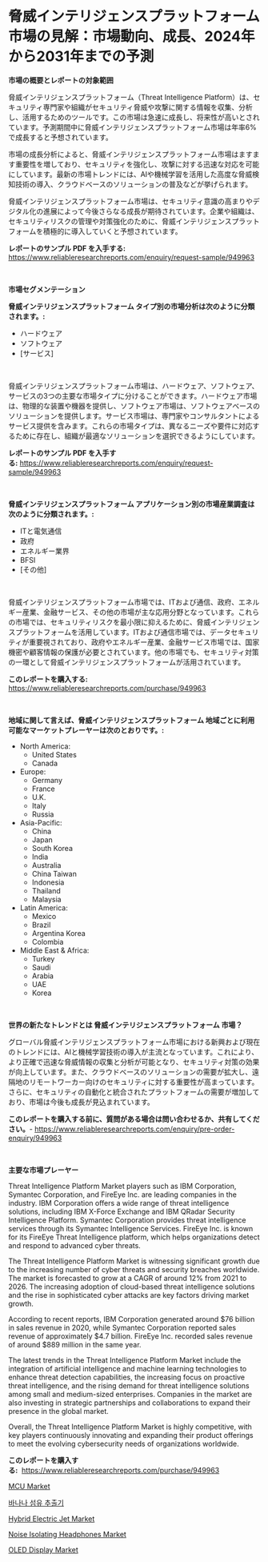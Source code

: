 <p><h1>脅威インテリジェンスプラットフォーム市場の見解：市場動向、成長、2024年から2031年までの予測</h1></p><p><strong>市場の概要とレポートの対象範囲</strong></p>
<p><p>脅威インテリジェンスプラットフォーム（Threat Intelligence Platform）は、セキュリティ専門家や組織がセキュリティ脅威や攻撃に関する情報を収集、分析し、活用するためのツールです。この市場は急速に成長し、将来性が高いとされています。予測期間中に脅威インテリジェンスプラットフォーム市場は年率6%で成長すると予想されています。</p><p>市場の成長分析によると、脅威インテリジェンスプラットフォーム市場はますます重要性を増しており、セキュリティを強化し、攻撃に対する迅速な対応を可能にしています。最新の市場トレンドには、AIや機械学習を活用した高度な脅威検知技術の導入、クラウドベースのソリューションの普及などが挙げられます。</p><p>脅威インテリジェンスプラットフォーム市場は、セキュリティ意識の高まりやデジタル化の進展によって今後さらなる成長が期待されています。企業や組織は、セキュリティリスクの管理や対策強化のために、脅威インテリジェンスプラットフォームを積極的に導入していくと予想されています。</p></p>
<p><strong>レポートのサンプル PDF を入手する:</strong> <a href="https://www.reliableresearchreports.com/enquiry/request-sample/949963">https://www.reliableresearchreports.com/enquiry/request-sample/949963</a></p>
<p>&nbsp;</p>
<p><strong>市場セグメンテーション</strong></p>
<p><strong>脅威インテリジェンスプラットフォーム タイプ別の市場分析は次のように分類されます。:</strong></p>
<p><ul><li>ハードウェア</li><li>ソフトウェア</li><li>[サービス]</li></ul></p>
<p>&nbsp;</p>
<p><p>脅威インテリジェンスプラットフォーム市場は、ハードウェア、ソフトウェア、サービスの3つの主要な市場タイプに分けることができます。ハードウェア市場は、物理的な装置や機器を提供し、ソフトウェア市場は、ソフトウェアベースのソリューションを提供します。サービス市場は、専門家やコンサルタントによるサービス提供を含みます。これらの市場タイプは、異なるニーズや要件に対応するために存在し、組織が最適なソリューションを選択できるようにしています。</p></p>
<p><strong>レポートのサンプル PDF を入手する:</strong>&nbsp;<a href="https://www.reliableresearchreports.com/enquiry/request-sample/949963">https://www.reliableresearchreports.com/enquiry/request-sample/949963</a></p>
<p>&nbsp;</p>
<p><strong> 脅威インテリジェンスプラットフォーム アプリケーション別の市場産業調査は次のように分類されます。:</strong></p>
<p><ul><li>ITと電気通信</li><li>政府</li><li>エネルギー業界</li><li>BFSI</li><li>[その他]</li></ul></p>
<p>&nbsp;</p>
<p><p>脅威インテリジェンスプラットフォーム市場では、ITおよび通信、政府、エネルギー産業、金融サービス、その他の市場が主な応用分野となっています。これらの市場では、セキュリティリスクを最小限に抑えるために、脅威インテリジェンスプラットフォームを活用しています。ITおよび通信市場では、データセキュリティが重要視されており、政府やエネルギー産業、金融サービス市場では、国家機密や顧客情報の保護が必要とされています。他の市場でも、セキュリティ対策の一環として脅威インテリジェンスプラットフォームが活用されています。</p></p>
<p><strong>このレポートを購入する:</strong>&nbsp; <a href="https://www.reliableresearchreports.com/purchase/949963">https://www.reliableresearchreports.com/purchase/949963</a></p>
<p>&nbsp;</p>
<p><strong>地域に関して言えば、脅威インテリジェンスプラットフォーム 地域ごとに利用可能なマーケットプレーヤーは次のとおりです。:</strong></p>
<p><ul>
    <li>
        North America:
        <ul>
            <li>United States</li>
            <li>Canada</li>
        </ul>
    </li>
    <li>
        Europe:
        <ul>
            <li>Germany</li>
            <li>France</li>
            <li>U.K.</li>
            <li>Italy</li>
            <li>Russia</li>
        </ul>
    </li>
    <li>
        Asia-Pacific:
        <ul>
            <li>China</li>
            <li>Japan</li>
            <li>South Korea</li>
            <li>India</li>
            <li>Australia</li>
            <li>China Taiwan</li>
            <li>Indonesia</li>
            <li>Thailand</li>
            <li>Malaysia</li>
        </ul>
    </li>
    <li>
        Latin America:
        <ul>
            <li>Mexico</li>
            <li>Brazil</li>
            <li>Argentina Korea</li>
            <li>Colombia</li>
        </ul>
    </li>
    <li>
        Middle East & Africa:
        <ul>
            <li>Turkey</li>
            <li>Saudi</li>
            <li>Arabia</li>
            <li>UAE</li>
            <li>Korea</li>
        </ul>
    </li>
    </ul></p>
<p>&nbsp;</p>
<p><strong>世界の新たなトレンドとは 脅威インテリジェンスプラットフォーム 市場？</strong></p>
<p><p>グローバル脅威インテリジェンスプラットフォーム市場における新興および現在のトレンドには、AIと機械学習技術の導入が主流となっています。これにより、より正確で迅速な脅威情報の収集と分析が可能となり、セキュリティ対策の効果が向上しています。また、クラウドベースのソリューションの需要が拡大し、遠隔地のリモートワーカー向けのセキュリティに対する重要性が高まっています。さらに、セキュリティの自動化と統合されたプラットフォームの需要が増加しており、市場は今後も成長が見込まれています。</p></p>
<p><strong>このレポートを購入する前に、質問がある場合は問い合わせるか、共有してください。</strong>- <a href="https://www.reliableresearchreports.com/enquiry/pre-order-enquiry/949963">https://www.reliableresearchreports.com/enquiry/pre-order-enquiry/949963</a></p>
<p>&nbsp;</p>
<p><strong>主要な市場プレーヤー</strong></p>
<p><p>Threat Intelligence Platform Market players such as IBM Corporation, Symantec Corporation, and FireEye Inc. are leading companies in the industry. IBM Corporation offers a wide range of threat intelligence solutions, including IBM X-Force Exchange and IBM QRadar Security Intelligence Platform. Symantec Corporation provides threat intelligence services through its Symantec Intelligence Services. FireEye Inc. is known for its FireEye Threat Intelligence platform, which helps organizations detect and respond to advanced cyber threats.</p><p>The Threat Intelligence Platform Market is witnessing significant growth due to the increasing number of cyber threats and security breaches worldwide. The market is forecasted to grow at a CAGR of around 12% from 2021 to 2026. The increasing adoption of cloud-based threat intelligence solutions and the rise in sophisticated cyber attacks are key factors driving market growth.</p><p>According to recent reports, IBM Corporation generated around $76 billion in sales revenue in 2020, while Symantec Corporation reported sales revenue of approximately $4.7 billion. FireEye Inc. recorded sales revenue of around $889 million in the same year.</p><p>The latest trends in the Threat Intelligence Platform Market include the integration of artificial intelligence and machine learning technologies to enhance threat detection capabilities, the increasing focus on proactive threat intelligence, and the rising demand for threat intelligence solutions among small and medium-sized enterprises. Companies in the market are also investing in strategic partnerships and collaborations to expand their presence in the global market.</p><p>Overall, the Threat Intelligence Platform Market is highly competitive, with key players continuously innovating and expanding their product offerings to meet the evolving cybersecurity needs of organizations worldwide.</p></p>
<p><strong>このレポートを購入する:</strong>&nbsp;&nbsp;<a href="https://www.reliableresearchreports.com/purchase/949963">https://www.reliableresearchreports.com/purchase/949963</a></p>
<p><p><a href="https://github.com/wwwkeltoum/Market-Research-Report-List-2/blob/main/mcu-market.md">MCU Market</a></p><p><a href="https://github.com/fernandotryO5lson96765/Market-Research-Report-List-1/blob/main/63644469142.md">바나나 섬유 추출기</a></p><p><a href="https://view.publitas.com/reportprime-1/insights-into-hybrid-electric-jet-market-size-analysing-market-share-trends-and-growth-from-2024-to-2031/">Hybrid Electric Jet Market</a></p><p><a href="https://mire-aunt-385.notion.site/Noise-Isolating-Headphones-Market-Research-Report-Unlocks-Analysis-on-the-Market-Financial-Status-M-72ac67604d974c35b0f066c78b63e605">Noise Isolating Headphones Market</a></p><p><a href="https://github.com/gamblestampleyjenny50m5sl6/Market-Research-Report-List-1/blob/main/oled-display-market.md">OLED Display Market</a></p></p>